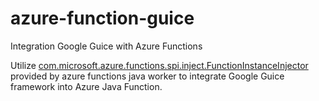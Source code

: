 # azure-function-guice
Integration Google Guice with Azure Functions

Utilize [com.microsoft.azure.functions.spi.inject.FunctionInstanceInjector](https://github.com/Azure/azure-functions-java-additions/blob/dev/azure-functions-java-spi/src/main/java/com/microsoft/azure/functions/spi/inject/FunctionInstanceInjector.java) provided by azure functions java worker to integrate Google Guice framework into Azure Java Function. 
